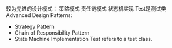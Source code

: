 较为先进的设计模式：
策略模式
责任链模式
状态机实现
Test是测试类
Advanced Design Patterns:
- Strategy Pattern
- Chain of Responsibility Pattern
- State Machine Implementation
Test refers to a test class.
